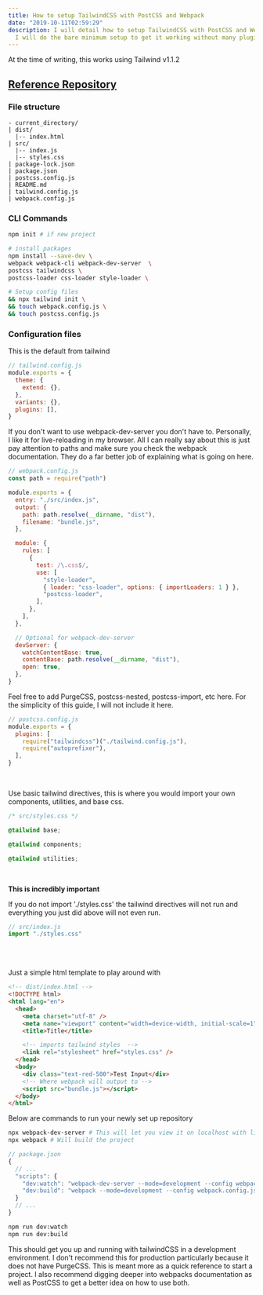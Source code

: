 ```yaml
---
title: How to setup TailwindCSS with PostCSS and Webpack
date: "2019-10-11T02:59:29"
description: I will detail how to setup TailwindCSS with PostCSS and Webpack.
  I will do the bare minimum setup to get it working without many plugins.
---
```


At the time of writing, this works using Tailwind v1.1.2

## [Reference Repository](https://github.com/paramagicdev/tailwind-example)

### File structure

```project
- current_directory/
| dist/
  |-- index.html
| src/
  |-- index.js
  |-- styles.css
| package-lock.json
| package.json
| postcss.config.js
| README.md
| tailwind.config.js
| webpack.config.js
```

### CLI Commands

```bash
npm init # if new project

# install packages
npm install --save-dev \
webpack webpack-cli webpack-dev-server  \
postcss tailwindcss \
postcss-loader css-loader style-loader \

# Setup config files
&& npx tailwind init \
&& touch webpack.config.js \
&& touch postcss.config.js
```

### Configuration files

This is the default from tailwind

```javascript
// tailwind.config.js
module.exports = {
  theme: {
    extend: {},
  },
  variants: {},
  plugins: [],
}
```

If you don't want to use webpack-dev-server you don't have to. Personally, I like
it for live-reloading in my browser. All I can really say about this is just pay
attention to paths and make sure you check the webpack documentation. They do
a far better job of explaining what is going on here.

```javascript
// webpack.config.js
const path = require("path")

module.exports = {
  entry: "./src/index.js",
  output: {
    path: path.resolve(__dirname, "dist"),
    filename: "bundle.js",
  },

  module: {
    rules: [
      {
        test: /\.css$/,
        use: [
          "style-loader",
          { loader: "css-loader", options: { importLoaders: 1 } },
          "postcss-loader",
        ],
      },
    ],
  },

  // Optional for webpack-dev-server
  devServer: {
    watchContentBase: true,
    contentBase: path.resolve(__dirname, "dist"),
    open: true,
  },
}
```

Feel free to add PurgeCSS, postcss-nested, postcss-import, etc here.
For the simplicity of this guide, I will not include it here.

```javascript
// postcss.config.js
module.exports = {
  plugins: [
    require("tailwindcss")("./tailwind.config.js"),
    require("autoprefixer"),
  ],
}
```

<br>

Use basic tailwind directives, this is where you would import your own
components, utilities, and base css.

```css
/* src/styles.css */

@tailwind base;

@tailwind components;

@tailwind utilities;
```

<br>

<b> This is incredibly important </b>

If you do not import './styles.css' the tailwind directives will not run
and everything you just did above will not even run.

```javascript
// src/index.js
import "./styles.css"
```

<br><br>

Just a simple html template to play around with

```html
<!-- dist/index.html -->
<!DOCTYPE html>
<html lang="en">
  <head>
    <meta charset="utf-8" />
    <meta name="viewport" content="width=device-width, initial-scale=1" />
    <title>Title</title>

    <!-- imports tailwind styles  -->
    <link rel="stylesheet" href="styles.css" />
  </head>
  <body>
    <div class="text-red-500">Test Input</div>
    <!-- Where webpack will output to -->
    <script src="bundle.js"></script>
  </body>
</html>
```

Below are commands to run your newly set up repository

```bash
npx webpack-dev-server # This will let you view it on localhost with live-reload
npx webpack # Will build the project
```

```javascript
// package.json
{
  // ...
  "scripts": {
    "dev:watch": "webpack-dev-server --mode=development --config webpack.config.js"
    "dev:build": "webpack --mode=development --config webpack.config.js"
  }
  // ...
}
```

```bash
npm run dev:watch
npm run dev:build
```

This should get you up and running with tailwindCSS in a development environment.
I don't recommend this for production particularly because it does not have PurgeCSS.
This is meant more as a quick reference to start a project. I also recommend digging
deeper into webpacks documentation as well as PostCSS to get a better idea on how
to use both.
